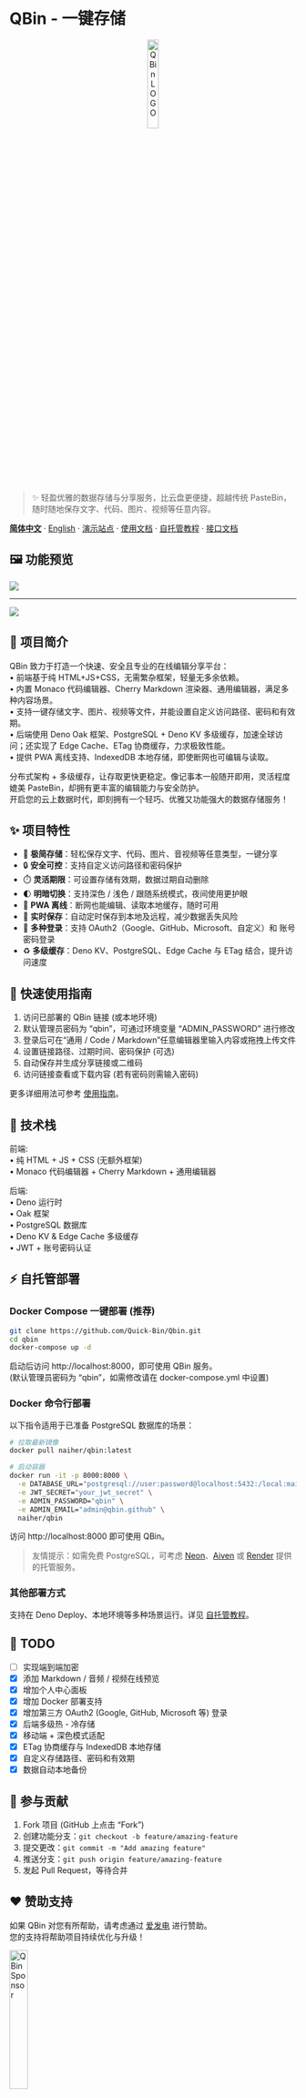 # QBin - 一键存储

<div align="center">
  <img src="https://s3.tebi.io/lite/favicon.svg" width="20%" alt="QBin LOGO" title="QBin LOGO" />
</div>

> ✨ 轻盈优雅的数据存储与分享服务，比云盘更便捷，超越传统 PasteBin，随时随地保存文字、代码、图片、视频等任意内容。

**<u>简体中文</u>** · [English](README_EN.md) · [演示站点](https://qbin.me) · [使用文档](Docs/document.md) · [自托管教程](Docs/self-host.md) · [接口文档](Docs/REST%20API.md)

## 🖼️ 功能预览

![](https://s3.tebi.io/lite/mobile-preview.jpg)

----

![](https://s3.tebi.io/lite/windows-preview.jpg)


## 📝 项目简介

QBin 致力于打造一个快速、安全且专业的在线编辑分享平台：  
• 前端基于纯 HTML+JS+CSS，无需繁杂框架，轻量无多余依赖。  
• 内置 Monaco 代码编辑器、Cherry Markdown 渲染器、通用编辑器，满足多种内容场景。  
• 支持一键存储文字、图片、视频等文件，并能设置自定义访问路径、密码和有效期。  
• 后端使用 Deno Oak 框架、PostgreSQL + Deno KV 多级缓存，加速全球访问；还实现了 Edge Cache、ETag 协商缓存，力求极致性能。  
• 提供 PWA 离线支持、IndexedDB 本地存储，即使断网也可编辑与读取。  

分布式架构 + 多级缓存，让存取更快更稳定。像记事本一般随开即用，灵活程度媲美 PasteBin，却拥有更丰富的编辑能力与安全防护。  
开启您的云上数据时代，即刻拥有一个轻巧、优雅又功能强大的数据存储服务！

## ✨ 项目特性

- 🚀 **极简存储**：轻松保存文字、代码、图片、音视频等任意类型，一键分享
- 🔒 **安全可控**：支持自定义访问路径和密码保护
- ⏱️ **灵活期限**：可设置存储有效期，数据过期自动删除
- 🌓 **明暗切换**：支持深色 / 浅色 / 跟随系统模式，夜间使用更护眼
- 📱 **PWA 离线**：断网也能编辑、读取本地缓存，随时可用
- 🔄 **实时保存**：自动定时保存到本地及远程，减少数据丢失风险
- 🔑 **多种登录**：支持 OAuth2（Google、GitHub、Microsoft、自定义）和 账号密码登录
- ♻️ **多级缓存**：Deno KV、PostgreSQL、Edge Cache 与 ETag 结合，提升访问速度

## 🚀 快速使用指南

1. 访问已部署的 QBin 链接 (或本地环境)
2. 默认管理员密码为 “qbin”，可通过环境变量 “ADMIN_PASSWORD” 进行修改
3. 登录后可在“通用 / Code / Markdown”任意编辑器里输入内容或拖拽上传文件
4. 设置链接路径、过期时间、密码保护 (可选)  
5. 自动保存并生成分享链接或二维码  
6. 访问链接查看或下载内容 (若有密码则需输入密码)

更多详细用法可参考 [使用指南](Docs/document.md)。

## 🔧 技术栈
前端:  
• 纯 HTML + JS + CSS (无额外框架)  
• Monaco 代码编辑器 + Cherry Markdown + 通用编辑器  

后端:  
• Deno 运行时  
• Oak 框架  
• PostgreSQL 数据库  
• Deno KV & Edge Cache 多级缓存  
• JWT + 账号密码认证

## ⚡ 自托管部署

### Docker Compose 一键部署 (推荐)

```bash
git clone https://github.com/Quick-Bin/Qbin.git
cd qbin
docker-compose up -d
```

启动后访问 http://localhost:8000，即可使用 QBin 服务。  
(默认管理员密码为 “qbin”，如需修改请在 docker-compose.yml 中设置)

### Docker 命令行部署

以下指令适用于已准备 PostgreSQL 数据库的场景：
```bash
# 拉取最新镜像
docker pull naiher/qbin:latest

# 启动容器
docker run -it -p 8000:8000 \
  -e DATABASE_URL="postgresql://user:password@localhost:5432:/local:main?sslmode=require" \
  -e JWT_SECRET="your_jwt_secret" \
  -e ADMIN_PASSWORD="qbin" \
  -e ADMIN_EMAIL="admin@qbin.github" \
  naiher/qbin
```

访问 http://localhost:8000 即可使用 QBin。 

> 友情提示：如需免费 PostgreSQL，可考虑 [Neon](https://neon.tech/)、[Aiven](https://aiven.io/) 或 [Render](https://render.com/docs/deploy-mysql) 提供的托管服务。

### 其他部署方式

支持在 Deno Deploy、本地环境等多种场景运行。详见 [自托管教程](Docs/self-host.md)。

## 🚀 TODO
- [ ] 实现端到端加密 
- [x] 添加 Markdown / 音频 / 视频在线预览  
- [x] 增加个人中心面板 
- [x] 增加 Docker 部署支持
- [x] 增加第三方 OAuth2 (Google, GitHub, Microsoft 等) 登录  
- [x] 后端多级热 - 冷存储  
- [x] 移动端 + 深色模式适配  
- [x] ETag 协商缓存与 IndexedDB 本地存储  
- [x] 自定义存储路径、密码和有效期  
- [x] 数据自动本地备份 

## 🤝 参与贡献

1. Fork 项目 (GitHub 上点击 “Fork”)  
2. 创建功能分支：`git checkout -b feature/amazing-feature`  
3. 提交更改：`git commit -m "Add amazing feature"`  
4. 推送分支：`git push origin feature/amazing-feature`  
5. 发起 Pull Request，等待合并

## ❤ 赞助支持

如果 QBin 对您有所帮助，请考虑通过 [爱发电](https://afdian.com/a/naihe) 进行赞助。  
您的支持将帮助项目持续优化与升级！

<a title="QBin Sponsor" href="https://afdian.com/a/naihe" target="_blank" rel="noopener">
  <img src="https://s3.tebi.io/lite/Sponsor.svg" width="25%" alt="QBin Sponsor" title="QBin Sponsor" />
</a>

## 许可证

本项目采用 [GPL-3.0](LICENSE) 协议开源，欢迎自由使用与二次开发。  
让我们一同构建开放、共享的云上存储未来！
